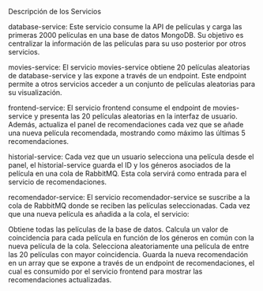 Descripción de los Servicios

database-service:
Este servicio consume la API de películas y carga las primeras 2000 películas en una base de datos MongoDB. Su objetivo es centralizar la información de las películas para su uso posterior por otros servicios.

movies-service:
El servicio movies-service obtiene 20 películas aleatorias de database-service y las expone a través de un endpoint. Este endpoint permite a otros servicios acceder a un conjunto de películas aleatorias para su visualización.

frontend-service:
El servicio frontend consume el endpoint de movies-service y presenta las 20 películas aleatorias en la interfaz de usuario. Además, actualiza el panel de recomendaciones cada vez que se añade una nueva película recomendada, mostrando como máximo las últimas 5 recomendaciones.

historial-service:
Cada vez que un usuario selecciona una película desde el panel, el historial-service guarda el ID y los géneros asociados de la película en una cola de RabbitMQ. Esta cola servirá como entrada para el servicio de recomendaciones.

recomendador-service:
El servicio recomendador-service se suscribe a la cola de RabbitMQ donde se reciben las películas seleccionadas. Cada vez que una nueva película es añadida a la cola, el servicio:

Obtiene todas las películas de la base de datos.
Calcula un valor de coincidencia para cada película en función de los géneros en común con la nueva película de la cola.
Selecciona aleatoriamente una película de entre las 20 películas con mayor coincidencia.
Guarda la nueva recomendación en un array que se expone a través de un endpoint de recomendaciones, el cual es consumido por el servicio frontend para mostrar las recomendaciones actualizadas.
